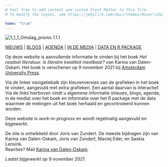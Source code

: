 ```yaml
---
# Feel free to add content and custom Front Matter to this file.
# To modify the layout, see https://jekyllrb.com/docs/themes/#overriding-theme-defaults

home: "true"
---
```

![1_1_1_Omslag_promo 1.1.1](public/1_1_1_Omslag_promo.png)

[NIEUWS](02_03_nieuws.html) | [BLOGS](02_04_blogs.html) | [AGENDA](02_05_agenda.html) | [IN DE MEDIA](02_06_in_de_media.html) | [DATA EN R PACKAGE](02_07_data_en_R_package.html)

Op deze website is aanvullende informatie te vinden bij het boek *Het raadsel literatuur. Is literaire kwaliteit meetbaar?* van Karina van Dalen-Oskam. Het boek is verschenen op 9 november 2021 bij [Amsterdam University Press](https://www.walburgpers.nl/nl/book/9789463724975/het-raadsel-literatuur?redirect=aup).

Via de linker navigatiebalk zijn kleurenversies van de grafieken in het boek te vinden, aangevuld met extra grafieken. Een aantal daarvan is interactief. Via de links hierboven vindt u algemene informatie (nieuws, blogs, agenda, in de media) over het boek en informatie over het R package met de data waarmee de metingen uit het boek herhaald en gecontroleerd kunnen worden.

Deze website is *work-in-progress* en wordt regelmatig aangevuld en bijgewerkt.

De site is ontwikkeld door Joris van Zundert. De meeste bijdragen zijn van Karina van Dalen-Oskam, Joris van Zundert, Maciej Eder, en Saskia Lensink.<br>
Reacties? Mail [Karina van Dalen-Oskam](https://www.huygens.knaw.nl/medewerkers/karina-van-dalen-oskam/).

*Laatst bijgewerkt op* 9 november 2021.
